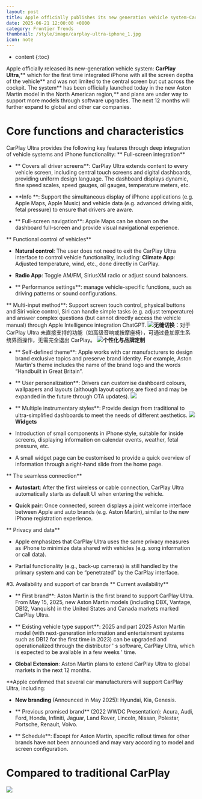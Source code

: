 ```yaml
---
layout: post
title: Apple officially publishes its new generation vehicle system-CarPlay Ultra integrates iPhone with all the screen depths of the car
date: 2025-06-21 12:00:00 +0800
category: Frontier Trends
thumbnail: /style/image/carplay-ultra-iphone_1.jpg
icon: note
---
```

* content
{:toc}

Apple officially released its new-generation vehicle system: **CarPlay Ultra**,** which for the first time integrated iPhone with all the screen depths of the vehicle** and was not limited to the central screen but cut across the cockpit.
The system** has been officially launched today in the new Aston Martin model in the North American region,** and plans are under way to support more models through software upgrades. The next 12 months will further expand to global and other car companies.

# Core functions and characteristics
CarPlay Ultra provides the following key features through deep integration of vehicle systems and iPhone functionality:
** Full-screen integration**

- ** Covers all driver screens**: CarPlay Ultra extends content to every vehicle screen, including central touch screens and digital dashboards, providing uniform design language. The dashboard displays dynamic, fine speed scales, speed gauges, oil gauges, temperature meters, etc.

- **Info **: Support the simultaneous display of iPhone applications (e.g. Apple Maps, Apple Music) and vehicle data (e.g. advanced driving aids, fetal pressure) to ensure that drivers are aware.

- ** Full-screen navigation**: Apple Maps can be shown on the dashboard full-screen and provide visual navigational experience.

** Functional control of vehicles**

- **Natural control**: The user does not need to exit the CarPlay Ultra interface to control vehicle functionality, including:
**Climate App**: Adjusted temperature, wind, etc., done directly in CarPlay.

- **Radio App**: Toggle AM/FM, SiriusXM radio or adjust sound balancers.

- ** Performance settings**: manage vehicle-specific functions, such as driving patterns or sound configurations.

** Multi-input method**: Support screen touch control, physical buttons and Siri voice control, Siri can handle simple tasks (e.g. adjust temperature) and answer complex questions (but cannot directly access the vehicle manual) through Apple Intelligence integration ChatGPT.
![](https://assets-v2.circle.so/xskl6nmm1ckt8c2whshtvkf5okv4)**无缝切换**：对于 CarPlay Ultra 未直接支持的功能（如高级音响或按摩座椅），可通过叠加原生系统界面操作，无需完全退出 CarPlay。
![](https://assets-v2.circle.so/e7a1cll7vc1nhmydrjg1t0m9mvn1)**个性化与品牌定制**

- ** Self-defined theme**: Apple works with car manufacturers to design brand exclusive topics and preserve brand identity. For example, Aston Martin's theme includes the name of the brand logo and the words “Handbuilt in Great Britain”.

- ** User personalization**: Drivers can customise dashboard colours, wallpapers and layouts (although layout options are fixed and may be expanded in the future through OTA updates).
![](https://assets-v2.circle.so/2wgpzkq3yv8oj39a03j12cdtjk8a)
- ** Multiple instrumentary styles**: Provide design from traditional to ultra-simplified dashboards to meet the needs of different aesthetics.
![](https://assets-v2.circle.so/43a38izmyu2ldqbddfhi5nzpe2uq)
**Widgets**

- Introduction of small components in iPhone style, suitable for inside screens, displaying information on calendar events, weather, fetal pressure, etc.

- A small widget page can be customised to provide a quick overview of information through a right-hand slide from the home page.

** The seamless connection**

- **Autostart**: After the first wireless or cable connection, CarPlay Ultra automatically starts as default UI when entering the vehicle.

- **Quick pair**: Once connected, screen displays a joint welcome interface between Apple and auto brands (e.g. Aston Martin), similar to the new iPhone registration experience.

** Privacy and data**

- Apple emphasizes that CarPlay Ultra uses the same privacy measures as iPhone to minimize data shared with vehicles (e.g. song information or call data).

- Partial functionality (e.g., back-up cameras) is still handled by the primary system and can be “penetrated” by the CarPlay interface.

#3. Availability and support of car brands
** Current availability**

- ** First brand**: Aston Martin is the first brand to support CarPlay Ultra. From May 15, 2025, new Aston Martin models (including DBX, Vantage, DB12, Vanquish) in the United States and Canada markets marked CarPlay Ultra.

- ** Existing vehicle type support**: 2025 and part 2025 Aston Martin model (with next-generation information and entertainment systems such as DB12 for the first time in 2023) can be upgraded and operationalized through the distributor ' s software, CarPlay Ultra, which is expected to be available in a few weeks ' time.

- **Global Extension**: Aston Martin plans to extend CarPlay Ultra to global markets in the next 12 months.

**Apple confirmed that several car manufacturers will support CarPlay Ultra, including:

- **New branding** (Announced in May 2025): Hyundai, Kia, Genesis.

- ** Previous promised brand** (2022 WWDC Presentation): Acura, Audi, Ford, Honda, Infiniti, Jaguar, Land Rover, Lincoln, Nissan, Polestar, Portsche, Renault, Volvo.

- ** Schedule**: Except for Aston Martin, specific rollout times for other brands have not been announced and may vary according to model and screen configuration.

# Compared to traditional CarPlay
![](https://assets-v2.circle.so/5ge9580ocxtznc1w1562konp4k1h)